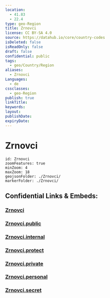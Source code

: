 ```yaml
---
location:
  - 41.83
  - 22.4
type: geo-Region
title: Zrnovci
license: CC BY-SA 4.0
source: https://datahub.io/core/country-codes
isDeleted: false
isReadOnly: false
draft: false
confidential: public
tags:
  - geo/Country/Region
aliases:
  - Zrnovci
Languages:
  - de
cssclasses:
  - geo-Region
publish: true
linkTitle:
keywords:
layout:
publishDate:
expiryDate:
---
```


# Zrnovci

```leaflet
id: Zrnovci
zoomFeatures: true 
minZoom: 4 
maxZoom: 18
geojsonFolder: ./Zrnovci/
markerFolder: ./Zrnovci/
```


## Confidential Links & Embeds: 

### [Zrnovci](/_Standards/Earth/Continent/Europe/Europe~South/Macedonia~North/Municipalities~Macedonia/Zrnovci.md) 

### [Zrnovci.public](/_public/Earth/Continent/Europe/Europe~South/Macedonia~North/Municipalities~Macedonia/Zrnovci.public.md) 

### [Zrnovci.internal](/_internal/Earth/Continent/Europe/Europe~South/Macedonia~North/Municipalities~Macedonia/Zrnovci.internal.md) 

### [Zrnovci.protect](/_protect/Earth/Continent/Europe/Europe~South/Macedonia~North/Municipalities~Macedonia/Zrnovci.protect.md) 

### [Zrnovci.private](/_private/Earth/Continent/Europe/Europe~South/Macedonia~North/Municipalities~Macedonia/Zrnovci.private.md) 

### [Zrnovci.personal](/_personal/Earth/Continent/Europe/Europe~South/Macedonia~North/Municipalities~Macedonia/Zrnovci.personal.md) 

### [Zrnovci.secret](/_secret/Earth/Continent/Europe/Europe~South/Macedonia~North/Municipalities~Macedonia/Zrnovci.secret.md)

